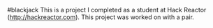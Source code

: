 #blackjack
This is a project I completed as a student at Hack Reactor (http://hackreactor.com). This project was worked on with a pair.

